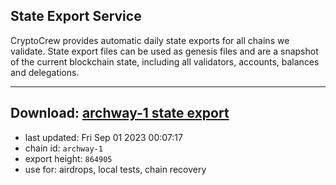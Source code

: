 ## State Export Service
CryptoCrew provides automatic daily state exports for all chains we validate. State export files can be used as genesis files and are a snapshot of the current blockchain state, including all validators, accounts, balances and delegations.

---
**Download: [archway-1 state export](https://dl.ccvalidators.com/SERVICE/archway/archway-1_export_864905.json)**
---

- last updated: Fri Sep 01 2023 00:07:17
- chain id: `archway-1`
- export height: `864905`
- use for: airdrops, local tests, chain recovery
